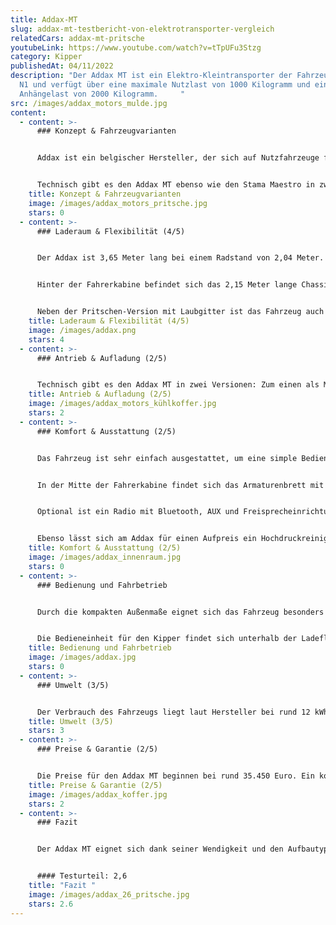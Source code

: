 ```yaml
---
title: Addax-MT
slug: addax-mt-testbericht-von-elektrotransporter-vergleich
relatedCars: addax-mt-pritsche
youtubeLink: https://www.youtube.com/watch?v=tTpUFu3Stzg
category: Kipper
publishedAt: 04/11/2022
description: "Der Addax MT ist ein Elektro-Kleintransporter der Fahrzeugklasse
  N1 und verfügt über eine maximale Nutzlast von 1000 Kilogramm und eine
  Anhängelast von 2000 Kilogramm.     "
src: /images/addax_motors_mulde.jpg
content:
  - content: >-
      ### Konzept & Fahrzeugvarianten


      Addax ist ein belgischer Hersteller, der sich auf Nutzfahrzeuge für Unternehmen und Gemeinden spezialisiert hat. Der Addax MT ist mit einer offenen sowie einer geschlossenen Frachtbox verfügbar, welche entweder mit klappbaren Seitenwänden oder mit einem hohen Gitteraufbau versehen ist. Des Weiteren sind auch Aufbauten wie Pritsche, Kipper, Koffer, Kühlkoffer sowie kippbarer Container erhältlich. Das Fahrzeug ist baugleich zum Stama Maestro des dänischen Anbieters GMR.


      Technisch gibt es den Addax MT ebenso wie den Stama Maestro in zwei Getriebeversionen.
    title: Konzept & Fahrzeugvarianten
    image: /images/addax_motors_pritsche.jpg
    stars: 0
  - content: >-
      ### Laderaum & Flexibilität (4/5)


      Der Addax ist 3,65 Meter lang bei einem Radstand von 2,04 Meter. Die Breite des Fahrzeuges beträgt 1,50 Meter, womit es auch für engere Parkanlagen geeignet ist. Ohne Warnleuchte hat die Kabine Höhe von 1,99 Meter, welches auch bei hohem Gitteraufbau die Gesamthöhe des Fahrzeugs ist.


      Hinter der Fahrerkabine befindet sich das 2,15 Meter lange Chassis, welches mit den verschiedenen Aufbauten ausgestattet werden kann. Außerdem kann der Kunde wählen, ob die Pritsche über klappbare, flache Seitenwände oder über hohe Gitterwände verfügen soll. Ersteres ist für den Transport von Gütern und Arbeitsgeräten praktisch, während zweiteres ideal als Laubgitter ist. Genaue Angaben über die Ladefläche gibt es vom Hersteller nicht. Diese dürfte aber angesichts der Maße bei rund 3 m² liegen. Die Nutzlast liegt bei 565-2000 Kilogramm je nach Konfiguration. 


      Neben der Pritschen-Version mit Laubgitter ist das Fahrzeug auch als Kipper, Koffer, kippbarer Container, Kühlwagen oder auch als blankes Fahrgestell verfügbar. Das Fahrzeug ist außerdem auch als kurzer Heckkipper mit seitlich abklappbaren Bordwänden verfügbar.  Der Raum zwischen Fahrerkabine und Ladefläche wird hier durch eine praktische Werkzeugbox ergänzt.
    title: Laderaum & Flexibilität (4/5)
    image: /images/addax.png
    stars: 4
  - content: >-
      ### Antrieb & Aufladung (2/5)


      Technisch gibt es den Addax MT in zwei Versionen: Zum einen als MT10 mit 48 Volt-Motor und einer Leistung von 8kW. Dieses Modell ist mit einem Lithium-Ionen-Akku mit 10,2 kWh ausgestattet und erreicht eine Höchstgeschwindigkeit von 58 Km/h. Laut Hersteller soll diese Variante eine Reichweite von 80 Kilometer erreichen. Als MT15 wird der Elektrotransporter von einem 72 Volt-Motor angetrieben, der 12 KW leistet. In dieser Variante übernimmt ebenfalls ein LiFePO4-Akku die Arbeit. Die Kapazität liegt hier aber bei 14,4 kWh, wodurch die Reichweite des Addax auf 132 Kilometer (WLTP) steigen soll. Auch die Höchstgeschwindigkeit liegt hier mit 70 Km/h über der des MT10. Leider liegen jedoch keine Angaben darüber vor, wie lange eine Vollladung des jeweiligen Akkus benötigt.
    title: Antrieb & Aufladung (2/5)
    image: /images/addax_motors_kühlkoffer.jpg
    stars: 2
  - content: >-
      ### Komfort & Ausstattung (2/5)


      Das Fahrzeug ist sehr einfach ausgestattet, um eine simple Bedienung zu garantieren und den Akku nicht unnötig zu belasten. Die Ausstattungsliste setzt auf nützliche Helfer wie eine Servolenkung (optional) für einfaches Handling, eine Anhängerkupplung (ebenfalls optional) oder eine serienmäßige Scheibenwaschanlage für die Frontscheibe. Für den Einsatz in der kalten Jahreszeit lohnt es sich, den Aufpreis für eine Heizung und einen Satz Winterreifen zu zahlen. 


      In der Mitte der Fahrerkabine findet sich das Armaturenbrett mit Bedienfelder in der Mitte wie beispielsweise Fahrmodi-Schalter oder Berganfahrassistent. Darüber ist das Kontrolldisplay mit Kilometeranzeige, Betriebsstundenzähler und Batterieladeanzeige. 


      Optional ist ein Radio mit Bluetooth, AUX und Freisprecheinrichtung sowie eine Rückfahrkamera verfügbar. Unter der Ladefläche kann das Fahrzeugchassis mit zwei Boxen ausgestattet werden. In diesen findet beispielsweise ein Ladegerät mit 220 Volt Stecker, ein Dieseltank für die Webasto Heizung oder ein Wassertank für die Wisch/Wasch-Anlage Platz. In den Boxen kann jedoch auch zusätzliches Werkzeug verstaut werden.


      Ebenso lässt sich am Addax für einen Aufpreis ein Hochdruckreiniger,ein Bewässerungskit oder ein Laubsauger (Eliet TL 450 Pro 9 HP) integrieren.
    title: Komfort & Ausstattung (2/5)
    image: /images/addax_innenraum.jpg
    stars: 0
  - content: >-
      ### Bedienung und Fahrbetrieb


      Durch die kompakten Außenmaße eignet sich das Fahrzeug besonders  für schmale Wege in Grünanlagen oder Parks. Mit einem Wendekreis von 4,5 Metern lässt sich das Fahrzeug stets bequem wenden. Die Große Frontscheibe bringt dabei eine gute Verkehrsübersicht. 


      Die Bedieneinheit für den Kipper findet sich unterhalb der Ladefläche und kann über einen Schlüssel gestartet werden.
    title: Bedienung und Fahrbetrieb
    image: /images/addax.jpg
    stars: 0
  - content: >-
      ### Umwelt (3/5)


      Der Verbrauch des Fahrzeugs liegt laut Hersteller bei rund 12 kWh. Bei angenommenen 30 Cent pro Kilowattstunde kosten 100 Kilometer Fahrt 3,60 €.
    title: Umwelt (3/5)
    stars: 3
  - content: >-
      ### Preise & Garantie (2/5)


      Die Preise für den Addax MT beginnen bei rund 35.450 Euro. Ein konkretes Angebot für ein spezielles Modell können Interessenten auf Anfrage beim Unternehmen erhalten. Im Preis enthalten ist das Akkupaket, auf welches der Hersteller eine Gewährleistung von 5 Jahren gibt. Auf das Fahrzeug gibt der Hersteller eine Garantie von 2 Jahren.
    title: Preise & Garantie (2/5)
    image: /images/addax_koffer.jpg
    stars: 2
  - content: >-
      ### Fazit


      Der Addax MT eignet sich dank seiner Wendigkeit und den Aufbautypen besonders für Landschaftsbaubetriebe und Kommunen zur Pflege von Grünanlagen und Parks, aber auch als Baustellenfahrzeug oder für den Betrieb in Werkshallen. Während die Ausstattung sehr minimal ist, punktet der Addax mit seiner Wendigkeit und den vielen Aufbauvarianten.


      #### Testurteil: 2,6
    title: "Fazit "
    image: /images/addax_26_pritsche.jpg
    stars: 2.6
---
```

